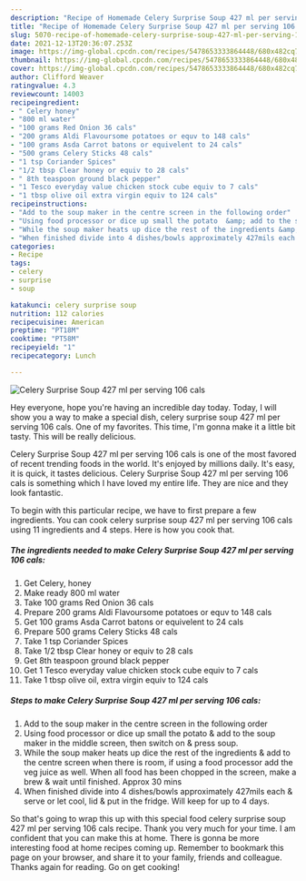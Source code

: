 ```yaml
---
description: "Recipe of Homemade Celery Surprise Soup 427 ml per serving 106 cals"
title: "Recipe of Homemade Celery Surprise Soup 427 ml per serving 106 cals"
slug: 5070-recipe-of-homemade-celery-surprise-soup-427-ml-per-serving-106-cals
date: 2021-12-13T20:36:07.253Z
image: https://img-global.cpcdn.com/recipes/5478653333864448/680x482cq70/celery-surprise-soup-427-ml-per-serving-106-cals-recipe-main-photo.jpg
thumbnail: https://img-global.cpcdn.com/recipes/5478653333864448/680x482cq70/celery-surprise-soup-427-ml-per-serving-106-cals-recipe-main-photo.jpg
cover: https://img-global.cpcdn.com/recipes/5478653333864448/680x482cq70/celery-surprise-soup-427-ml-per-serving-106-cals-recipe-main-photo.jpg
author: Clifford Weaver
ratingvalue: 4.3
reviewcount: 14003
recipeingredient:
- " Celery honey"
- "800 ml water"
- "100 grams Red Onion 36 cals"
- "200 grams Aldi Flavoursome potatoes or equv to 148 cals"
- "100 grams Asda Carrot batons or equivelent to 24 cals"
- "500 grams Celery Sticks 48 cals"
- "1 tsp Coriander Spices"
- "1/2 tbsp Clear honey or equiv to 28 cals"
- " 8th teaspoon ground black pepper"
- "1 Tesco everyday value chicken stock cube equiv to 7 cals"
- "1 tbsp olive oil extra virgin equiv to 124 cals"
recipeinstructions:
- "Add to the soup maker in the centre screen in the following order"
- "Using food processor or dice up small the potato  &amp; add to the soup maker in the middle screen, then switch on &amp; press soup."
- "While the soup maker heats up dice the rest of the ingredients &amp; add to the centre screen when there is room, if using a food processor add the veg juice as well. When all food has been chopped in the screen, make a brew &amp; wait until finished. Approx 30 mins"
- "When finished divide into 4 dishes/bowls approximately 427mils each &amp; serve or let cool, lid &amp; put in the fridge. Will keep for up to 4 days."
categories:
- Recipe
tags:
- celery
- surprise
- soup

katakunci: celery surprise soup 
nutrition: 112 calories
recipecuisine: American
preptime: "PT18M"
cooktime: "PT58M"
recipeyield: "1"
recipecategory: Lunch

---
```



![Celery Surprise Soup 427 ml per serving 106 cals](https://img-global.cpcdn.com/recipes/5478653333864448/680x482cq70/celery-surprise-soup-427-ml-per-serving-106-cals-recipe-main-photo.jpg)

Hey everyone, hope you're having an incredible day today. Today, I will show you a way to make a special dish, celery surprise soup 427 ml per serving 106 cals. One of my favorites. This time, I'm gonna make it a little bit tasty. This will be really delicious.



Celery Surprise Soup 427 ml per serving 106 cals is one of the most favored of recent trending foods in the world. It's enjoyed by millions daily. It's easy, it is quick, it tastes delicious. Celery Surprise Soup 427 ml per serving 106 cals is something which I have loved my entire life. They are nice and they look fantastic.


To begin with this particular recipe, we have to first prepare a few ingredients. You can cook celery surprise soup 427 ml per serving 106 cals using 11 ingredients and 4 steps. Here is how you cook that.

<!--inarticleads1-->

##### The ingredients needed to make Celery Surprise Soup 427 ml per serving 106 cals:

1. Get  Celery, honey
1. Make ready 800 ml water
1. Take 100 grams Red Onion 36 cals
1. Prepare 200 grams Aldi Flavoursome potatoes or equv to 148 cals
1. Get 100 grams Asda Carrot batons or equivelent to 24 cals
1. Prepare 500 grams Celery Sticks 48 cals
1. Take 1 tsp Coriander Spices
1. Take 1/2 tbsp Clear honey or equiv to 28 cals
1. Get  8th teaspoon ground black pepper
1. Get 1 Tesco everyday value chicken stock cube equiv to 7 cals
1. Take 1 tbsp olive oil, extra virgin equiv to 124 cals




<!--inarticleads2-->

##### Steps to make Celery Surprise Soup 427 ml per serving 106 cals:

1. Add to the soup maker in the centre screen in the following order
1. Using food processor or dice up small the potato  &amp; add to the soup maker in the middle screen, then switch on &amp; press soup.
1. While the soup maker heats up dice the rest of the ingredients &amp; add to the centre screen when there is room, if using a food processor add the veg juice as well. When all food has been chopped in the screen, make a brew &amp; wait until finished. Approx 30 mins
1. When finished divide into 4 dishes/bowls approximately 427mils each &amp; serve or let cool, lid &amp; put in the fridge. Will keep for up to 4 days.




So that's going to wrap this up with this special food celery surprise soup 427 ml per serving 106 cals recipe. Thank you very much for your time. I am confident that you can make this at home. There is gonna be more interesting food at home recipes coming up. Remember to bookmark this page on your browser, and share it to your family, friends and colleague. Thanks again for reading. Go on get cooking!
